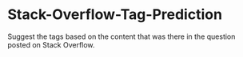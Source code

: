 # Stack-Overflow-Tag-Prediction
Suggest the tags based on the content that was there in the question posted on Stack Overflow.
